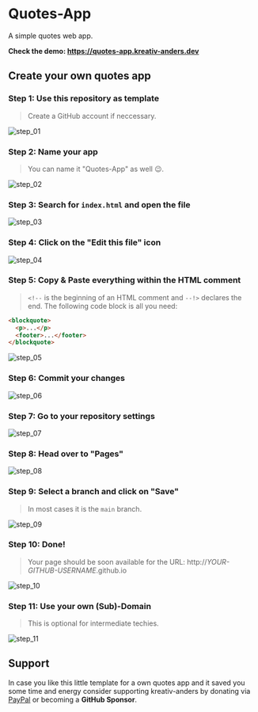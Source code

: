 # Quotes-App
A simple quotes web app.

**Check the demo: https://quotes-app.kreativ-anders.dev**

## Create your own quotes app

### Step 1: Use this repository as template
> Create a GitHub account if neccessary.

![step_01](https://user-images.githubusercontent.com/11491106/114157120-981eea00-9923-11eb-9a6d-2f044cd1a43e.png)

### Step 2: Name your app
> You can name it "Quotes-App" as well 😉.

![step_02](https://user-images.githubusercontent.com/11491106/114157161-a1a85200-9923-11eb-9e84-7e5dc8477c66.png)

### Step 3: Search for `index.html` and open the file
![step_03](https://user-images.githubusercontent.com/11491106/114157158-a1a85200-9923-11eb-8f08-dbab2e8a1c36.png)

### Step 4: Click on the "Edit this file" icon
![step_04](https://user-images.githubusercontent.com/11491106/114157153-a0772500-9923-11eb-8a6d-07692880a03c.png)

### Step 5: Copy & Paste everything within the HTML comment
> `<!--` is the beginning of an HTML comment and `--!>` declares the end.
> The following code block is all you need:

````html
<blockquote>
  <p>...</p>
  <footer>...</footer>
</blockquote>
````
![step_05](https://user-images.githubusercontent.com/11491106/114157155-a10fbb80-9923-11eb-8361-e106bed30f80.png)

### Step 6: Commit your changes
![step_06](https://user-images.githubusercontent.com/11491106/114157149-9fde8e80-9923-11eb-9d8d-763b6434582d.png)

### Step 7: Go to your repository settings
![step_07](https://user-images.githubusercontent.com/11491106/114157145-9fde8e80-9923-11eb-9b68-fd4312334747.png)

### Step 8: Head over to "Pages"
![step_08](https://user-images.githubusercontent.com/11491106/114157143-9f45f800-9923-11eb-8958-026a6337075d.png)

### Step 9: Select a branch and click on "Save"
> In most cases it is the `main` branch.

![step_09](https://user-images.githubusercontent.com/11491106/114157137-9ead6180-9923-11eb-995f-b0c1a0875d1d.png)

### Step 10: Done!
> Your page should be soon available for the URL: http://*YOUR-GITHUB-USERNAME*.github.io

![step_10](https://user-images.githubusercontent.com/11491106/114157136-9e14cb00-9923-11eb-9ae0-6ec3a8cf8026.png)

### Step 11: Use your own (Sub)-Domain
>This is optional for intermediate techies.

![step_11](https://user-images.githubusercontent.com/11491106/114157135-9d7c3480-9923-11eb-905d-f6fd0e3e6d8b.png)

## Support

In case you like this little template for a own quotes app and it saved you some time and energy consider supporting kreativ-anders by donating via [PayPal](https://paypal.me/kreativanders) or becoming a **GitHub Sponsor**.
